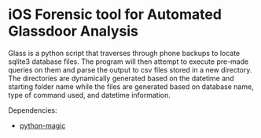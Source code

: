 # iOS Forensic tool for Automated Glassdoor Analysis

Glass is a python script that traverses through phone backups to locate sqlite3 database files. The program will then attempt to execute pre-made queries on them and parse the output to csv files stored in a new directory. The directories are dynamically generated based on the datetime and starting folder name while the files are generated based on database name, type of command used, and datetime information.

Dependencies:

- [python-magic](https://github.com/ahupp/python-magic)

